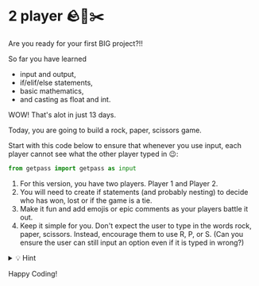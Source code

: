 #  2 player  🪨📄✂️

Are you ready for your first BIG project?!! 

So far you have learned 
- input and output,
- if/elif/else statements,
- basic mathematics,
- and casting as float and int.

WOW! That's alot in just 13 days.

Today, you are going to build a rock, paper, scissors game.

Start with this code below to ensure that whenever you use input, each player cannot see what the other player typed in 😉:

``` python
from getpass import getpass as input 
```

1. For this version, you have two players. Player 1 and Player 2.
2. You will need to create if statements (and probably nesting) to decide who has won, lost or if the game is a tie.
3. Make it fun and add emojis or epic comments as your players battle it out.
4. Keep it simple for you. Don't expect the user to type in the words rock, paper, scissors.  Instead, encourage them to use R, P, or S. (Can you ensure the user can still input an option even if it is typed in wrong?)


 <details> <summary> 💡 Hint </summary>
    
 Don't forget to restate the full question. `player_1 ==`. Just like you did in previous days when using logical conditions.
 
  </details>

Happy Coding! 


